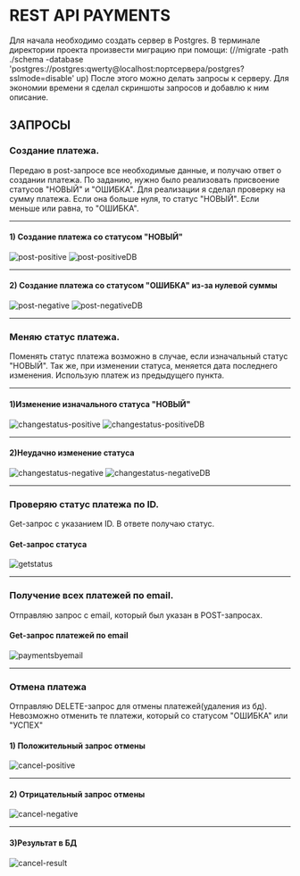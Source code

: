 # REST API PAYMENTS
Для начала необходимо создать сервер в Postgres. В терминале директории проекта произвести миграцию при помощи:
(//migrate -path ./schema -database 'postgres://postgres:qwerty@localhost:портсервера/postgres?sslmode=disable' up)
После этого можно делать запросы к серверу.
Для экономии времени я сделал скриншоты запросов и добавлю к ним описание.

## ЗАПРОСЫ

### Создание платежа. 
Передаю в post-запросе все необходимые данные, и получаю ответ о создании платежа.
По заданию, нужно было реализовать присвоение статусов "НОВЫЙ" и "ОШИБКА".
Для реализации я сделал проверку на сумму платежа. Если она больше нуля, то статус "НОВЫЙ". Если меньше или равна, то "ОШИБКА".

____  
####                                           1) Создание платежа со статусом "НОВЫЙ"
![post-positive](https://user-images.githubusercontent.com/98470862/174496650-2d639128-f294-49ad-9298-c996bdeda800.PNG)
![post-positiveDB](https://user-images.githubusercontent.com/98470862/174496657-4669336f-352d-459d-bbce-225ded98bfae.PNG)

____                                                                                        
####                                           2) Создание платежа со статусом "ОШИБКА" из-за нулевой суммы
                                               
![post-negative](https://user-images.githubusercontent.com/98470862/174496664-f0fa59b1-57c0-4bee-aa1d-2363b52b78a7.PNG)
![post-negativeDB](https://user-images.githubusercontent.com/98470862/174496673-11e08a2b-97e9-4b62-a951-3858940d033b.PNG)

____  

### Меняю статус платежа.
Поменять статус платежа возможно в случае, если изначальный статус "НОВЫЙ". Так же, при изменении статуса, меняется дата последнего изменения.
Использую платеж из предыдущего пункта.
____                                           
####                                            1)Изменение изначального статуса "НОВЫЙ"

![changestatus-positive](https://user-images.githubusercontent.com/98470862/174496818-95ed1e1a-a24b-43c8-af98-607cea9ee42e.PNG)
![changestatus-positiveDB](https://user-images.githubusercontent.com/98470862/174496824-aba51005-adaa-46db-8353-bf11b21d7e7c.PNG)
____
####                                            2)Неудачно изменение статуса


![changestatus-negative](https://user-images.githubusercontent.com/98470862/174496853-33d0a3e1-ccb6-4502-9ad5-eae871cf5ab6.PNG)
![changestatus-negativeDB](https://user-images.githubusercontent.com/98470862/174496861-edeff849-15cb-422a-baf8-2a9f31a498fc.PNG)
____
### Проверяю статус платежа по ID.
Get-запрос с указанием ID. В ответе получаю статус.
####                                           Get-запрос статуса     
![getstatus](https://user-images.githubusercontent.com/98470862/174497078-16af3710-79cb-4a19-bcd7-8bf177e90b49.PNG)
____
### Получение всех платежей по email.
Отправляю запрос с email, который был указан в POST-запросах.
####    Get-запрос платежей по email
![paymentsbyemail](https://user-images.githubusercontent.com/98470862/174497163-9cedf725-1e32-48ae-91db-a839fec43773.PNG)
____
### Отмена платежа
Отправляю DELETE-запрос для отмены платежей(удаления из бд). Невозможно отменить те платежи, который со статусом "ОШИБКА" или "УСПЕХ"

#### 1) Положительный запрос отмены
![cancel-positive](https://user-images.githubusercontent.com/98470862/174497291-b5660a17-03e6-4f8f-9739-fab6eac3a6b2.PNG)
____
#### 2) Отрицательный запрос отмены
![cancel-negative](https://user-images.githubusercontent.com/98470862/174497313-c4f75dfc-667c-4363-93ce-0223e3846fb4.PNG)
____
#### 3)Результат в БД
![cancel-result](https://user-images.githubusercontent.com/98470862/174497335-b7191e4e-5b00-4c6f-8fcb-38d80b0d90b5.PNG)
